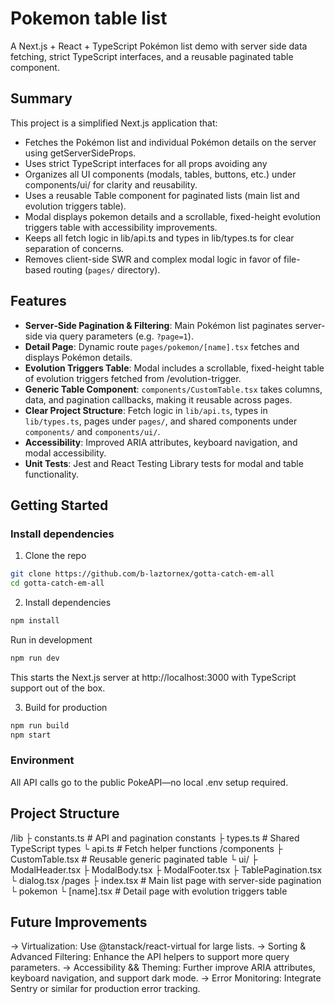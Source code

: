 # Pokemon table list

A Next.js + React + TypeScript Pokémon list demo with server side data fetching, strict TypeScript interfaces, and a reusable paginated table component.

## Summary

This project is a simplified Next.js application that:

- Fetches the Pokémon list and individual Pokémon details on the server using getServerSideProps.
- Uses strict TypeScript interfaces for all props avoiding any
- Organizes all UI components (modals, tables, buttons, etc.) under components/ui/ for clarity and reusability.
- Uses a reusable Table component for paginated lists (main list and evolution triggers table).
- Modal displays pokemon details and a scrollable, fixed-height evolution triggers table with accessibility improvements.
- Keeps all fetch logic in lib/api.ts and types in lib/types.ts for clear separation of concerns.
- Removes client-side SWR and complex modal logic in favor of file-based routing (`pages/` directory).

## Features

- **Server‑Side Pagination & Filtering**: Main Pokémon list paginates server-side via query parameters (e.g. `?page=1`).
- **Detail Page**: Dynamic route `pages/pokemon/[name].tsx` fetches and displays Pokémon details.
- **Evolution Triggers Table**: Modal includes a scrollable, fixed-height table of evolution triggers fetched from /evolution-trigger.
- **Generic Table Component**: `components/CustomTable.tsx` takes columns, data, and pagination callbacks, making it reusable across pages.
- **Clear Project Structure**: Fetch logic in `lib/api.ts`, types in `lib/types.ts`, pages under `pages/`, and shared components under `components/` and `components/ui/`.
- **Accessibility**: Improved ARIA attributes, keyboard navigation, and modal accessibility.
- **Unit Tests**: Jest and React Testing Library tests for modal and table functionality.

## Getting Started

### Install dependencies

1. Clone the repo

```sh
git clone https://github.com/b-laztornex/gotta-catch-em-all
cd gotta-catch-em-all
```

2. Install dependencies

```sh
npm install
```

Run in development

```sh
npm run dev
```

This starts the Next.js server at http://localhost:3000 with TypeScript support out of the box.

3. Build for production

```sh
npm run build
npm start
```

### Environment

All API calls go to the public PokeAPI—no local .env setup required.

## Project Structure

/lib
├ constants.ts # API and pagination constants
├ types.ts # Shared TypeScript types
└ api.ts # Fetch helper functions
/components
├ CustomTable.tsx # Reusable generic paginated table
└ ui/
├ ModalHeader.tsx
├ ModalBody.tsx
├ ModalFooter.tsx
├ TablePagination.tsx
└ dialog.tsx
/pages
├ index.tsx # Main list page with server-side pagination
└ pokemon
└ [name].tsx # Detail page with evolution triggers table

## Future Improvements

-> Virtualization: Use @tanstack/react-virtual for large lists.
-> Sorting & Advanced Filtering: Enhance the API helpers to support more query parameters.
-> Accessibility && Theming: Further improve ARIA attributes, keyboard navigation, and support dark mode.
-> Error Monitoring: Integrate Sentry or similar for production error tracking.
